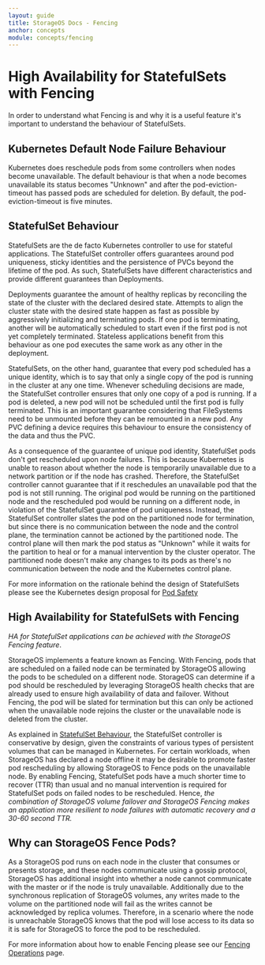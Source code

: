 ```yaml
---
layout: guide
title: StorageOS Docs - Fencing
anchor: concepts
module: concepts/fencing
---
```


# High Availability for StatefulSets with Fencing

In order to understand what Fencing is and why it is a useful feature it's
important to understand the behaviour of StatefulSets.

## Kubernetes Default Node Failure Behaviour

Kubernetes does reschedule pods from some controllers when nodes become
unavailable. The default behaviour is that when a node becomes unavailable its
status becomes "Unknown" and after the pod-eviction-timeout has passed pods are
scheduled for deletion. By default, the pod-eviction-timeout is five minutes.

## StatefulSet Behaviour

StatefulSets are the de facto Kubernetes controller to use for stateful
applications. The StatefulSet controller offers guarantees around pod
uniqueness, sticky identities and the persistence of PVCs beyond the lifetime
of the pod. As such, StatefulSets have different characteristics and provide
different guarantees than Deployments.

Deployments guarantee the amount of healthy replicas by reconciling the state
of the cluster with the declared desired state. Attempts to align the cluster
state with the desired state happen as fast as possible by aggressively
initializing and terminating pods. If one pod is terminating, another will be
automatically scheduled to start even if the first pod is not yet completely
terminated. Stateless applications benefit from this behaviour as one pod
executes the same work as any other in the deployment.

StatefulSets, on the other hand, guarantee that every pod scheduled has a
unique identity, which is to say that only a single copy of the pod is running
in the cluster at any one time. Whenever scheduling decisions are made, the
StatefulSet controller ensures that only one copy of a pod is running. If a pod
is deleted, a new pod will not be scheduled until the first pod is fully
terminated. This is an important guarantee considering that FileSystems
need to be unmounted before they can be remounted in a new pod. Any PVC
defining a device requires this behaviour to ensure the consistency of the
data and thus the PVC.

As a consequence of the guarantee of unique pod identity, StatefulSet pods
don't get rescheduled upon node failures. This is because Kubernetes is unable to
reason about whether the node is temporarily unavailable due to a network
partition or if the node has crashed. Therefore, the StatefulSet controller
cannot guarantee that if it reschedules an unavailable pod that the pod is not
still running. The original pod would be running on the partitioned node and
the rescheduled pod would be running on a different node, in violation of the
StatefulSet guarantee of pod uniqueness. Instead, the StatefulSet controller
slates the pod on the partitioned node for termination, but since there is
no communication between the node and the control plane, the termination cannot
be actioned by the partitioned node. The control plane will then mark the pod
status as "Unknown" while it waits for the partition to heal or for a manual
intervention by the cluster operator. The partitioned node doesn't make any
changes to its pods as there's no communication between the node and the
Kubernetes control plane.

For more information on the rationale behind the design of StatefulSets please
see the Kubernetes design proposal for [Pod
Safety](https://github.com/kubernetes/community/blob/master/contributors/design-proposals/storage/pod-safety.md)


## High Availability for StatefulSets with Fencing

_HA for StatefulSet applications can be achieved with the StorageOS Fencing
feature_.

StorageOS implements a feature known as Fencing. With Fencing, pods that are
scheduled on a failed node can be terminated by StorageOS allowing the pods to
be scheduled on a different node. StorageOS can determine if a pod should be
rescheduled by leveraging StorageOS health checks that are already used to
ensure high availability of data and failover. Without Fencing, the pod will be
slated for termination but this can only be actioned when the unavailable node
rejoins the cluster or the unavailable node is deleted from the cluster.

As explained in [StatefulSet
Behaviour](/docs/concepts/fencing#statefulset-behaviour), the StatefulSet
controller is conservative by design, given the constraints of various types of
persistent volumes that can be managed in Kubernetes. For certain workloads,
when StorageOS has declared a node offline it may be desirable to promote
faster pod rescheduling by allowing StorageOS to Fence pods on the unavailable
node. By enabling Fencing, StatefulSet pods have a much shorter time to recover
(TTR) than usual and no manual intervention is required for StatefulSet pods on
failed nodes to be rescheduled. Hence, _the combination of StorageOS volume
failover and StorageOS Fencing makes an application more resilient to node
failures with automatic recovery and a 30-60 second TTR._

## Why can StorageOS Fence Pods?

As a StorageOS pod runs on each node in the cluster that consumes or presents
storage, and these nodes communicate using a gossip protocol, StorageOS has
additional insight into whether a node cannot communicate with the master or if
the node is truly unavailable. Additionally due to the synchronous replication
of StorageOS volumes, any writes made to the volume on the partitioned node
will fail as the writes cannot be acknowledged by replica volumes. Therefore,
in a scenario where the node is unreachable StorageOS knows that the pod will
lose access to its data so it is safe for StorageOS to force the pod to be
rescheduled.

For more information about how to enable Fencing please see our [Fencing
Operations](/docs/operations/fencing) page. 
